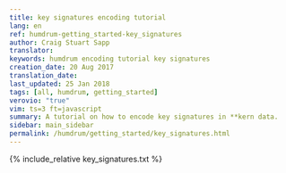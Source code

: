 ```yaml
---
title: key signatures encoding tutorial
lang: en
ref: humdrum-getting_started-key_signatures
author: Craig Stuart Sapp
translator: 
keywords: humdrum encoding tutorial key signatures
creation_date: 20 Aug 2017
translation_date: 
last_updated: 25 Jan 2018
tags: [all, humdrum, getting_started]
verovio: "true"
vim: ts=3 ft=javascript
summary: A tutorial on how to encode key signatures in **kern data.
sidebar: main_sidebar
permalink: /humdrum/getting_started/key_signatures.html
---
```


{% include_relative key_signatures.txt %}

